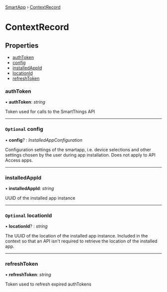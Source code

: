[SmartApp](../classes/_smart_app_d_.smartapp.md) ›  [ContextRecord](_smart_app_d_.contextrecord.md)
# ContextRecord
## Properties

* [authToken](_smart_app_d_.contextrecord.md#authtoken)
* [config](_smart_app_d_.contextrecord.md#optional-config)
* [installedAppId](_smart_app_d_.contextrecord.md#installedappid)
* [locationId](_smart_app_d_.contextrecord.md#optional-locationid)
* [refreshToken](_smart_app_d_.contextrecord.md#refreshtoken)


###  authToken

• **authToken**: *string*

Token used for calls to the SmartThings API

___

### `Optional` config

• **config**? : *InstalledAppConfiguration*

Configuration settings of the smartapp, i.e. device selections and other settings chosen by the user
during app installation. Does not apply to API Access apps.

___

###  installedAppId

• **installedAppId**: *string*

UUID of the installed app instance

___

### `Optional` locationId

• **locationId**? : *string*

The UUID of the location of the installed app instance. Included in the context so that an API isn't
required to retrieve the location of the installed app.

___

###  refreshToken

• **refreshToken**: *string*

Token used to refresh expired authTokens

